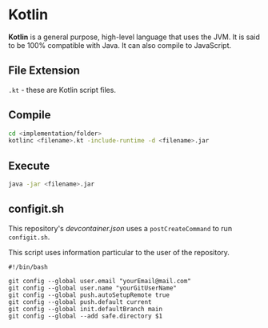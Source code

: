 # Kotlin

**Kotlin** is a general purpose, high-level language that uses the JVM. It is said to be 100% compatible with Java. It can also compile to JavaScript.

## File Extension

`.kt` - these are Kotlin script files.

## Compile

```bash
cd <implementation/folder>
kotlinc <filename>.kt -include-runtime -d <filename>.jar
```

## Execute

```bash
java -jar <filename>.jar
```

## configit.sh

This repository's *devcontainer.json* uses a `postCreateCommand` to run `configit.sh`.

This script uses information particular to the user of the repository.

```shell
#!/bin/bash

git config --global user.email "yourEmail@mail.com"
git config --global user.name "yourGitUserName"
git config --global push.autoSetupRemote true
git config --global push.default current
git config --global init.defaultBranch main
git config --global --add safe.directory $1
```
